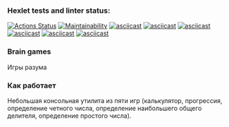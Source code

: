### Hexlet tests and linter status:
[![Actions Status](https://github.com/evg-c/java-project-61/workflows/hexlet-check/badge.svg)](https://github.com/evg-c/java-project-61/actions)
[![Maintainability](https://api.codeclimate.com/v1/badges/3e5d6d254fe9b9b4e9bb/maintainability)](https://codeclimate.com/github/evg-c/java-project-61/maintainability)
[![asciicast](https://asciinema.org/a/5wv9JBiCHW7oHSOuGT8XzhyOQ.svg)](https://asciinema.org/a/5wv9JBiCHW7oHSOuGT8XzhyOQ)
[![asciicast](https://asciinema.org/a/jpay5lPCc3P5ImLzAjo70MgOj.svg)](https://asciinema.org/a/jpay5lPCc3P5ImLzAjo70MgOj)
[![asciicast](https://asciinema.org/a/IG6IKg9E82n0kLbjWOx637KG4.svg)](https://asciinema.org/a/IG6IKg9E82n0kLbjWOx637KG4)
[![asciicast](https://asciinema.org/a/rdzPvmoyQMPQolHTYcjaya3v7.svg)](https://asciinema.org/a/rdzPvmoyQMPQolHTYcjaya3v7)
[![asciicast](https://asciinema.org/a/pwcivoDtWWlTbtCKP5IQjyJLE.svg)](https://asciinema.org/a/pwcivoDtWWlTbtCKP5IQjyJLE)
[![asciicast](https://asciinema.org/a/qgzlpi4TQ6SdqhGihLLMi3HA6.svg)](https://asciinema.org/a/qgzlpi4TQ6SdqhGihLLMi3HA6)

### Brain games

Игры разума

### Как работает

Небольшая консольная утилита из пяти игр (калькулятор, прогрессия, определение четного числа,
определение наибольшего общего делителя, определение простого числа). 
